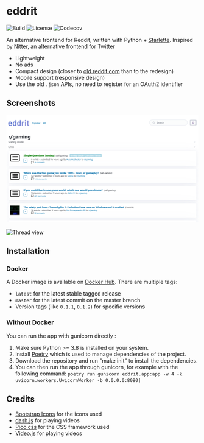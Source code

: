 # eddrit

![Build](https://img.shields.io/github/checks-status/corenting/eddrit/master?label=build) ![License](https://img.shields.io/github/license/corenting/eddrit) ![Codecov](https://img.shields.io/codecov/c/github/corenting/eddrit)

An alternative frontend for Reddit, written with Python + [Starlette](https://www.starlette.io/). Inspired by [Nitter](https://github.com/zedeus/nitter), an alternative frontend for Twitter

- Lightweight
- No ads
- Compact design (closer to [old.reddit.com](https://old.reddit.com) than to the redesign)
- Mobile support (responsive design)
- Use the old `.json` APIs, no need to register for an OAuth2 identifier

## Screenshots

![Subreddit view](https://raw.githubusercontent.com/corenting/eddrit/master/doc/screenshots/subreddit.png)

![Thread view](https://raw.githubusercontent.com/corenting/eddrit/master/doc/screenshots/thread.png)


## Installation

### Docker

A Docker image is available on [Docker Hub](https://hub.docker.com/r/corentingarcia/eddrit).
There are multiple tags:
- `latest` for the latest stable tagged release
- `master` for the latest commit on the master branch
- Version tags (like `0.1.1`, `0.1.2`) for specific versions

### Without Docker

You can run the app with gunicorn directly :
1. Make sure Python >= 3.8 is installed on your system.
2. Install [Poetry](https://python-poetry.org/) which is used to manage dependencies of the project.
3. Download the repository and run "make init" to install the dependencies.
4. You can then run the app through gunicorn, for example with the following command: `poetry run gunicorn eddrit.app:app -w 4 -k uvicorn.workers.UvicornWorker -b 0.0.0.0:8080]`

## Credits

- [Bootstrap Icons](https://icons.getbootstrap.com/) for the icons used
- [dash.js](https://github.com/Dash-Industry-Forum/dash.js) for playing videos
- [Pico.css](https://picocss.com/) for the CSS framework used
- [Video.js](https://videojs.com/) for playing videos
